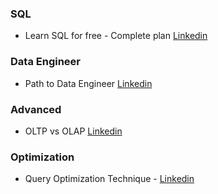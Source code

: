 ### SQL

- Learn SQL for free - Complete plan [Linkedin](https://www.linkedin.com/feed/update/urn:li:activity:7060953596510547968/)

### Data Engineer
- Path to Data Engineer [Linkedin](https://www.linkedin.com/feed/update/urn:li:activity:7057681596367175680/)

### Advanced
- OLTP vs OLAP [Linkedin](https://www.linkedin.com/feed/update/urn:li:activity:7056235776744833024/)

### Optimization
- Query Optimization Technique - [Linkedin](https://www.linkedin.com/feed/update/urn:li:activity:7041664329175212032/)

